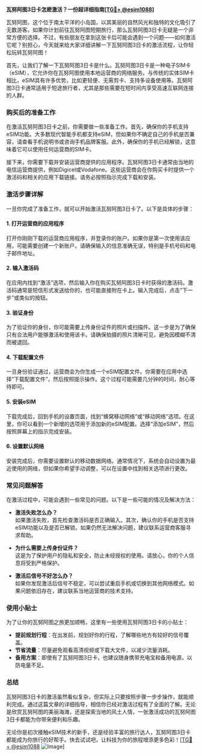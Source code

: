 **瓦努阿图3日卡怎麽激活？一份超详细指南[[TG💪+ @esim1088](https://t.me/s/esim1088)]**

瓦努阿图，这个位于南太平洋的小岛国，以其美丽的自然风光和独特的文化吸引了无数游客。如果你计划前往瓦努阿图短期旅行，那么瓦努阿图3日卡无疑是一个非常方便的选择。不过，有些朋友在拿到这张卡后可能会遇到一个问题——如何激活它呢？别担心，今天就来给大家详细讲解一下瓦努阿图3日卡的激活流程，让你轻松玩转瓦努阿图！

首先，让我们了解一下瓦努阿图3日卡是什么。瓦努阿图3日卡是一种电子SIM卡（eSIM），它允许你在瓦努阿图使用本地运营商的网络服务。与传统的实体SIM卡相比，eSIM具有许多优势，比如更轻便、无需剪卡、支持多设备使用等。瓦努阿图3日卡通常适用于短途旅行者，尤其是那些需要在短时间内享受高速互联网连接的人群。

### **购买后的准备工作**
在激活瓦努阿图3日卡之前，你需要做一些准备工作。首先，确保你的手机支持eSIM功能。大多数现代智能手机都支持eSIM，但如果你不确定自己的手机是否兼容，请查看手机说明书或咨询手机品牌客服。此外，确保你的手机已经解锁，这意味着它可以使用任何运营商的SIM卡。

接下来，你需要下载并安装运营商提供的应用程序。瓦努阿图3日卡通常由当地的电信运营商提供，例如Digicel或Vodafone。这些运营商会在你购买卡时提供一个激活码和相关的应用下载链接。请务必按照指示完成下载和安装。

### **激活步骤详解**
一旦你完成了准备工作，就可以开始激活瓦努阿图3日卡了。以下是具体的步骤：

#### **1. 打开运营商的应用程序**
打开你刚刚下载的运营商应用程序，并登录你的账户。如果你是第一次使用该应用，可能需要创建一个新账户。请确保输入的信息准确无误，特别是手机号码和电子邮件地址。

#### **2. 输入激活码**
在应用内找到“激活”选项，然后输入你在购买瓦努阿图3日卡时获得的激活码。激活码通常是短信形式发送给你的，也可能直接附在卡上。输入完成后，点击“下一步”或类似的按钮。

#### **3. 验证身份**
为了验证你的身份，你可能需要上传身份证件的照片或扫描件。这一步是为了确保只有合法用户能够激活和使用该卡。请确保拍摄的照片清晰可见，避免因模糊不清而被退回。

#### **4. 下载配置文件**
一旦身份验证通过，运营商会为你生成一个eSIM配置文件。你需要在应用中选择“下载配置文件”，然后按照提示操作。这个过程可能需要几分钟的时间，耐心等待即可。

#### **5. 安装eSIM**
下载完成后，回到手机的设置页面，找到“蜂窝移动网络”或“移动网络”选项。在这里，你可以看到一个新增的选项用于添加新的eSIM配置。选择“添加eSIM”，然后按照屏幕上的指示完成安装。

#### **6. 设置默认网络**
安装完成后，你需要设置默认的移动数据网络。通常情况下，系统会自动设置为最近使用的网络，但如果你希望手动调整，可以在设置中找到相关选项进行更改。

### **常见问题解答**
在激活过程中，可能会遇到一些常见的问题。以下是一些可能的情况及解决方法：

- **激活失败怎么办？**  
如果激活失败，首先检查激活码是否正确输入。其次，确认你的手机是否支持eSIM功能以及是否已解锁。如果仍然无法解决问题，建议联系运营商客服寻求帮助。

- **为什么需要上传身份证件？**  
这是为了保护用户的隐私和安全，防止未经授权的使用。请放心，你的个人信息将受到严格保护。

- **激活后信号不好怎么办？**  
如果你发现激活后信号不稳定，可以尝试重启手机或切换到其他网络模式。如果问题依旧存在，建议联系当地运营商的技术支持。

### **使用小贴士**
为了让你的瓦努阿图之旅更加顺畅，这里有一些使用瓦努阿图3日卡的小贴士：

- **提前规划行程**：在出发前，规划好你的行程，了解哪些地方有较好的信号覆盖。
- **节省流量**：尽量避免观看高清视频或下载大文件，以减少流量消耗。
- **备用方案**：即使有了瓦努阿图3日卡，也建议随身携带充电宝和备用电源，以防电量不足。

### **总结**
瓦努阿图3日卡的激活虽然看似复杂，但实际上只要按照步骤一步步操作，就能顺利完成。通过这篇文章的详细指导，相信你已经对激活过程有了全面的了解。无论是欣赏瓦努阿图的美丽海滩，还是探索当地的风土人情，一张激活成功的瓦努阿图3日卡都能为你带来便利和乐趣。

无论你是初次接触eSIM技术的新手，还是经验丰富的旅行达人，瓦努阿图3日卡都能成为你旅行的好帮手。快去试试吧，让科技为你的旅程增添更多色彩！[[TG💪+ @esim1088](https://t.me/s/esim1088) ![Image](https://i.postimg.cc/4NQfJmqS/Snipaste-2025-05-13-00-14-12.png)]